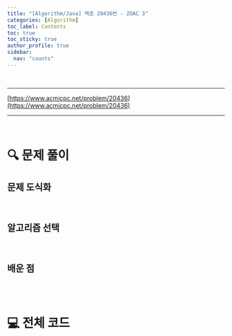 ```yaml
---
title: "[Algorithm/Java] 백준 20436번 - ZOAC 3"
categories: [Algorithm]
toc_label: Contents
toc: true
toc_sticky: true
author_profile: true
sidebar:
  nav: "counts"
---
```


<br>

---

[https://www.acmicpc.net/problem/20436](https://www.acmicpc.net/problem/20436)

---

<br>

# 🔍 문제 풀이

## 문제 도식화

<br>

## 알고리즘 선택

<br>

## 배운 점

<br><br>

# 💻 전체 코드

```java

```

<br>
